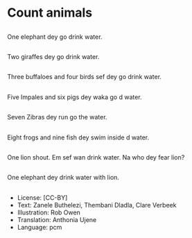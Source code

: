 # Count animals

##
One elephant dey go drink water.

##
Two giraffes dey go drink water.

##
Three buffaloes and four birds sef dey go drink water.

##
Five Impales and six pigs dey waka go d water.

##
Seven Zibras dey run go the water.

##
Eight frogs and nine fish dey swim inside d water.

##
One lion shout. Em sef wan drink water. Na who dey fear lion?

##
One elephant dey drink water with lion.

##
* License: [CC-BY]
* Text: Zanele Buthelezi, Thembani Dladla, Clare Verbeek
* Illustration: Rob Owen
* Translation: Anthonia Ujene
* Language: pcm

